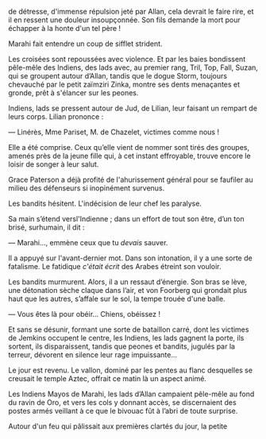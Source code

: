 de détresse, d'immense répulsion jeté par Allan, cela devrait le faire rire,
et il en ressent une douleur insoupçonnée. Son fils demande la mort pour
échapper à la honte d'un tel père !

Marahi fait entendre un coup de sifflet strident.

Les croisées sont repoussées avec violence. Et par les baies bondissent
pêle-mêle des Indiens, des lads avec, au premier rang, Tril, Top, Fall,
Suzan, qui se groupent autour d’Allan, tandis que le dogue Storm, toujours
chevauché par le petit zaïmziri Zinka, montre ses dents menaçantes et gronde, prêt à s'élancer sur les peones.

Indiens, lads se pressent autour de Jud, de Lilian, leur faisant un rempart de leurs corps. Lilian prononce :

— Linérès, Mme Pariset, M. de Chazelet, victimes comme nous !

Elle a été comprise. Ceux qu’elle vient de nommer sont tirés des groupes,
amenés près de la jeune fille qui, à cet instant effroyable, trouve encore le
loisir de songer à leur salut.

Grace Paterson a déjà profité de l'ahurissement général pour se faufiler au
milieu des défenseurs si inopinément survenus.

Les bandits hésitent. L'indécision de leur chef les paralyse.

Sa main s’étend versl'Indienne ; dans un effort de tout son être, d’un ton
brisé, surhumain, il dit :

— Marahi..., emmène ceux que tu _devais_ sauver.

Il a appuyé sur l'avant-dernier mot. Dans son intonation, il y a une sorte
de fatalisme. Le fatidique _c'était écrit_ des Arabes étreint son vouloir.

Les bandits murmurent. Alors, il a un ressaut d’énergie. Son bras se lève,
une détonation sèche claque dans l’air, et von Foorberg qui grondait plus
haut que les autres, s’affale sur le sol, la tempe trouée d'une balle.

— Vous êtes là pour obéir... Chiens, obéissez !

Et sans se désunir, formant une sorte de bataillon carré, dont les victimes
de Jemkins occupent le centre, les Indiens, les lads gagnent la porte, ils
sortent, ils disparaissent, tandis que peones et bandits, jugulés par la terreur, dévorent en silence leur rage impuissante...


Le jour est revenu. Le vallon, dominé par les pentes au flanc desquelles
se creusait le temple Aztec, offrait ce matin là un aspect animé.

Les Indiens Mayos de Marahi, les lads d’Allan campaient pêle-mêle au
fond du ravin de Oro, et vers les cols y donnant accès, se discernaient des
postes armés veillant à ce que le bivouac fût à l’abri de toute surprise.

Autour d'un feu qui pâlissait aux premières clartés du jour, la petite
